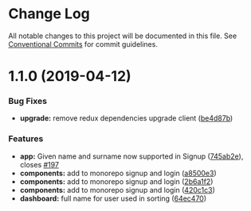 # Change Log

All notable changes to this project will be documented in this file.
See [Conventional Commits](https://conventionalcommits.org) for commit guidelines.

<a name="1.1.0"></a>
# 1.1.0 (2019-04-12)


### Bug Fixes

* **upgrade:** remove redux dependencies upgrade client ([be4d87b](https://gitlab.coko.foundation/pubsweet/pubsweet/commit/be4d87b))


### Features

* **app:** Given name and surname now supported in Signup ([745ab2e](https://gitlab.coko.foundation/pubsweet/pubsweet/commit/745ab2e)), closes [#197](https://gitlab.coko.foundation/pubsweet/pubsweet/issues/197)
* **components:** add to monorepo signup and login ([a8500e3](https://gitlab.coko.foundation/pubsweet/pubsweet/commit/a8500e3))
* **components:** add to monorepo signup and login ([2b6a1f2](https://gitlab.coko.foundation/pubsweet/pubsweet/commit/2b6a1f2))
* **components:** add to monorepo signup and login ([420c1c3](https://gitlab.coko.foundation/pubsweet/pubsweet/commit/420c1c3))
* **dashboard:** full name for user used in sorting ([64ec470](https://gitlab.coko.foundation/pubsweet/pubsweet/commit/64ec470))
